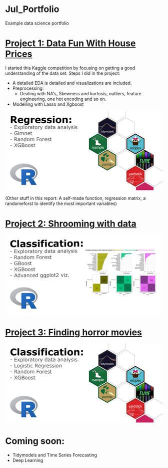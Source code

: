 # Jul_Portfolio
Example data science portfolio

# [Project 1: Data Fun With House Prices](https://github.com/JulMeh/House_Prices_Tidymodels) 
I started this Kaggle competition by focusing on getting a good understanding of the data set. Steps I did in the project:
* A detailed EDA is detailed and visualizations are included.
* Preprocessing:
  * Dealing with NA's, Skewness and kurtosis, outliers, feature engineering, one hot encoding and so on.
* Modelling with Lasso and Xgboost

[<img width="750" alt="Regression" src="/images/Regression.jpg">](https://github.com/JulMeh/House_Prices_Tidymodels)

(Other stuff in this report: A self-made function, regression matrix, a randomeforst to identify the most important variables) 

# [Project 2: Shrooming with data](https://github.com/JulMeh/mushrooms)

[<img width="750" alt="Classification_2" src="/images/Classification_2.jpg">](https://github.com/JulMeh/mushrooms)

# [Project 3: Finding horror movies](https://github.com/JulMeh/Imdb_Classification_Tidymodels)

[<img width="750" alt="Classification" src="/images/Classification.jpg">](https://github.com/JulMeh/Imdb_Classification_Tidymodels)

# Coming soon:  
* Tidymodels and Time Series Forecasting
* Deep Learning


